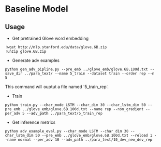 # Baseline Model
## Usage
+ Get pretrained Glove word embedding
```
!wget http://nlp.stanford.edu/data/glove.6B.zip
!unzip glove.6B.zip
```


+ Generate adv examples
```
python gen_adv_pipline.py --pre_emb ../glove_emb/glove.6B.100d.txt --save_dir ../para_text/ --name 5_train --dataset train --order rep --n 5
```
This command will ouptut a file named '5_train_rep'.


+ Train
```
python train.py --char_mode LSTM --char_dim 30 --char_lstm_dim 50 --pre_emb ../glove_emb/glove.6B.100d.txt --name rep --non_gradient --per_adv 5 --adv_path ../para_text/5_train_rep
```

+ Get inference metrics
```
python adv_example_eval.py --char_mode LSTM --char_dim 30 --char_lstm_dim 50 --pre_emb ../glove_emb/glove.6B.100d.txt --reload 1 --name normal --per_adv 10 --adv_path ../para_text/10_dev_new_dev_rep
```
